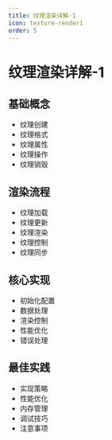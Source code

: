 ```yaml
---
title: 纹理渲染详解-1
icon: texture-render1
order: 5
---
```


# 纹理渲染详解-1

## 基础概念
- 纹理创建
- 纹理格式
- 纹理属性
- 纹理操作
- 纹理销毁

## 渲染流程
- 纹理加载
- 纹理更新
- 纹理渲染
- 纹理控制
- 纹理同步

## 核心实现
- 初始化配置
- 数据处理
- 渲染控制
- 性能优化
- 错误处理

## 最佳实践
- 实现策略
- 性能优化
- 内存管理
- 调试技巧
- 注意事项

